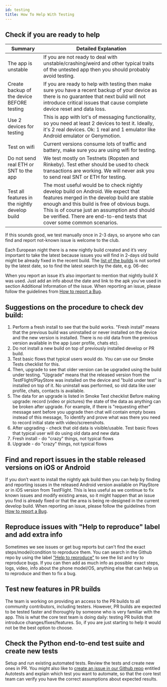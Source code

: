 ```yaml
---
id: testing
title: How To Help With Testing
---
```


## Check if you are ready to help

| Summary                |	Detailed Explanation                                  |
| -------------------- | ---------------------------------------------------------|
| The app is unstable | If you are not ready to deal with unstable/crashing/weird and other typical traits of the untested app then you should probably avoid testing. |
| Create backup of the device BEFORE testing | If you are ready to help with testing then make sure you have a recent backup of your device as there is no guarantee that next build will not introduce critical issues that cause complete device reset and data loss. |
| Use 2 devices for testing | This is app with lot's of messaging functionality, so you need at least 2 devices to test it. Ideally, it's 2 real devices. Ok: 1 real and 1 emulator like Android emulator or Genymotion. |
| Test on wifi | Current versions consume lots of traffic and battery, make sure you are using wifi for testing. |
| Do not send real ETH or SNT to the app | We test mostly on Testnets (Ropsten and Rinkeby). Test ether should be used to check transactions are working. We will never ask you to send real SNT or ETH for testing. |
| Test all features in the nightly develop build | The most useful would be to check nightly develop build on Android. We expect that features merged in the develop build are stable enough and this build is free of obvious bugs. This is of course just an assumption and should be verified. There are end-to-end tests that cover some common scenarios. |

If this sounds good, we test manually once in 2-3 days, so anyone who can find and report not-known issue is welcome to the club. 

Each European night there is a new nightly build created and it’s very important to take the latest because issues you will find in 2-days old build might be already fixed in the recent build. The [list of the builds](http://artifacts.status.im:8081/artifactory/nightlies-local/) is not sorted by the latest date, so to find the latest search by the date, e.g. 06-dec

When you report an issue it’s also important to mention that nightly build X was used. Just add an info about the date and link to the apk you’ve used in section Additional Information of the issue. When reporting an issue, please follow the guidelines from [How to report a Bug](report_a_bug.md).

## Suggestions on the procedure to check dev build:

1. Perform a fresh install to see that the build works. "Fresh install" means that the previous build was uninstalled or never installed on the device and the new version is installed. There is no old data from the previous version available in the app (user profile, chats etc).
2. Do not install a new build on top of previously installed develop or PR build.
3. Test basic flows that typical users would do. You can use our Smoke Tests checklist for this.
4. Then, upgrade to see that older version can be upgraded using the build under testing. "Upgrade" means that the released version from the TestFlight/PlayStore was installed on the device and "build under test" is installed on top of it. No uninstall was performed, so old data like user profile, chats, contacts is available.
5. The data for an upgrade is listed in Smoke Test checklist Before making upgrade: record (video or pictures) the state of the data as anything can be broken after upgrade. For example, if there is "requesting ether" message sent before you upgrade then chat will contain empty boxes instead of this message, To identify and prove what was there you need to record initial state with video/screenshots.
6. After upgrading - check that old data is visible/usable. Test basic flows that typical user will do using old data and new data
7. Fresh install - do "crazy" things, not typical flows
8. Upgrade - do "crazy" things, not typical flows

## Find and report issues in the stable released versions on iOS or Android

If you don’t want to install the nightly apk build then you can help by finding and reporting issues in the released Android version available on PlayStore or in iOS version from TestFlight. This is less useful as we continue to fix known issues and modify existing areas, so it might happen that an issue you find is already fixed or that the area is being re-designed in the current develop build. When reporting an issue, please follow the guidelines from [How to report a Bug](report_a_bug.md).

## Reproduce issues with "Help to reproduce" label and add extra info

Sometimes we see issues or get bug reports but can't find the exact steps/model/condition to reproduce them. You can search in the Github repo by using the label ["Help to reproduce"](https://github.com/status-im/status-react/issues?q=is%3Aopen+is%3Aissue+label%3A%22help+to+reproduce%22) to see the list and try to reproduce bugs. If you can then add as much info as possible: exact steps, logs, video, info about the phone model/OS, anything else that can help us to reproduce and then to fix a bug.

## Test new features in PR builds

The team is working on providing an access to the PR builds to all community contributors, including testers. However, PR builds are expected to be tested faster and thoroughly by someone who is very familiar with the app. This is what the core test team is doing daily: testing PR builds that introduce changes/fixes/features. So, if you are just starting to help it would not be the best option to choose.

## Check the Python end-to-end test suite and create new tests

Setup and run existing automated tests. Review the tests and create new ones in PR. You might also like to [create an issue in our Github repo](https://github.com/status-im/status-react/issues) entitled Autotests and explain which test you want to automate, so that the core test team can verify you have the correct assumptions about expected results.


